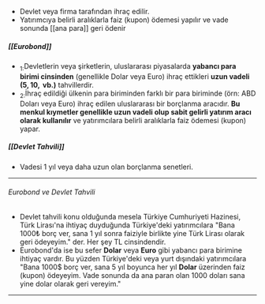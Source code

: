 - Devlet veya firma tarafından ihraç edilir.
- Yatırımcıya belirli aralıklarla faiz (kupon) ödemesi yapılır ve vade sonunda [[ana para]] geri ödenir
##### [[Eurobond]]
- $_{1:}$Devletlerin veya şirketlerin, uluslararası piyasalarda **yabancı para birimi cinsinden** (genellikle Dolar veya Euro) ihraç ettikleri **uzun vadeli ($5, 10, \text{ vb.}$)** tahvillerdir.
- $_{2: }$İhraç edildiği ülkenin para biriminden farklı bir para biriminde (örn: ABD Doları veya Euro) ihraç edilen uluslararası bir borçlanma aracıdır. **Bu menkul kıymetler genellikle uzun vadeli olup sabit gelirli yatırım aracı olarak kullanılır** ve yatırımcılara belirli aralıklarla faiz ödemesi (kupon) yapar.
##### [[Devlet Tahvili]]
- Vadesi 1 yıl veya daha uzun olan borçlanma senetleri.

---
###### Eurobond ve Devlet Tahvili
- Devlet tahvili konu olduğunda mesela Türkiye Cumhuriyeti Hazinesi, Türk Lirası'na ihtiyaç duyduğunda Türkiye'deki yatırımcılara "Bana $1000$₺ borç ver, sana 1 yıl sonra faiziyle birlikte yine Türk Lirası olarak geri ödeyeyim." der. Her şey TL cinsindendir. 
- Eurobond'da ise bu sefer **Dolar** veya **Euro** gibi yabancı para birimine ihtiyaç vardır. Bu yüzden Türkiye'deki veya yurt dışındaki yatırımcılara "Bana $1000$$ borç ver, sana 5 yıl boyunca her yıl **Dolar** üzerinden faiz (kupon) ödeyeyim. Vade sonunda da ana paran olan $1000$ doları sana yine dolar olarak geri vereyim." 
---
